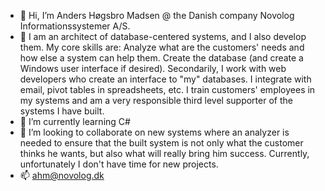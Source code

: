 - 👋 Hi, I’m Anders Høgsbro Madsen @ the Danish company Novolog Informationssystemer A/S.
- 👀 I am an architect of database-centered systems, and I also develop them. My core skills are: Analyze what are the customers' needs and how else a system can help them. Create the database (and create a Windows user interface if desired). Secondarily, I work with web developers who create an interface to "my" databases. I integrate with email, pivot tables in spreadsheets, etc. I train customers' employees in my systems and am a very responsible third level supporter of the systems I have built.
- 🌱 I’m currently learning C#
- 💞️ I’m looking to collaborate on new systems where an analyzer is needed to ensure that the built system is not only what the customer thinks he wants, but also what will really bring him success. Currently, unfortunately I don't have time for new projects.
- 📫 ahm@novolog.dk

<!---
ahm-novolog-dk/ahm-novolog-dk is a ✨ special ✨ repository because its `README.md` (this file) appears on your GitHub profile.
You can click the Preview link to take a look at your changes.
--->

